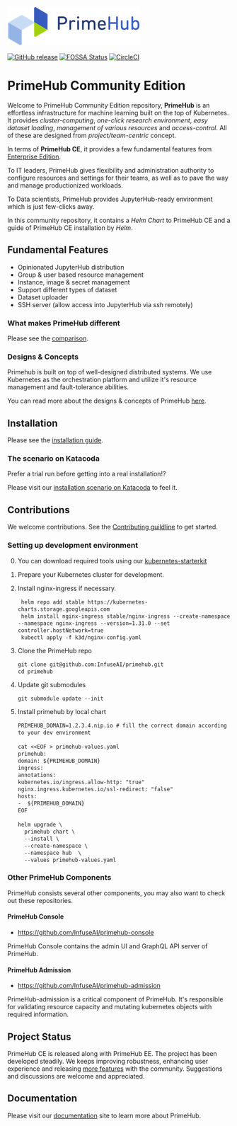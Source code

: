 ![logo](docs/media/logo.png?raw=true "PrimeHub")

[![GitHub release](https://img.shields.io/github/release/infuseAI/primehub/all.svg?style=flat-square)](https://github.com/infuseAI/primehub/releases)
[![FOSSA Status](https://app.fossa.com/api/projects/git%2Bgithub.com%2FInfuseAI%2Fprimehub.svg?type=shield)](https://app.fossa.com/projects/git%2Bgithub.com%2FInfuseAI%2Fprimehub?ref=badge_shield)
[![CircleCI](https://circleci.com/gh/InfuseAI/primehub.svg?style=svg)](https://circleci.com/gh/InfuseAI/primehub)

# PrimeHub Community Edition

Welcome to PrimeHub Community Edition repository, **PrimeHub** is an effortless infrastructure for machine learning built on the top of Kubernetes. It provides *cluster-computing*, *one-click research environment*, *easy dataset loading*, *management of various resources* and *access-control*. All of these are designed from *project/team-centric* concept. 

In terms of **PrimeHub CE**, it provides a few fundamental features from [Enterprise Edition](https://www.infuseai.io/).

To IT leaders, PrimeHub gives flexibility and administration authority to configure resources and settings for their teams, as well as to pave the way and manage productionized workloads.

To Data scientists, PrimeHub provides JupyterHub-ready environment which is just few-clicks away.

In this community repository, it contains a *Helm Chart* to PrimeHub CE and a guide of PrimeHub CE installation by *Helm*.

## Fundamental Features

- Opinionated JupyterHub distribution
- Group & user based resource management
- Instance, image & secret management
- Support different types of dataset
- Dataset uploader
- SSH server (allow access into JupyterHub via *ssh* remotely)

### What makes PrimeHub different

Please see the [comparison](Comparison.md).

### Designs & Concepts

Primehub is built on top of well-designed distributed systems. We use Kubernetes as the orchestration platform and utilize it's resource management and fault-tolerance abilities.

You can read more about the designs & concepts of PrimeHub [here](https://docs.primehub.io/docs/design/architecture).

## Installation

Please see the [installation guide](INSTALL.md).

### The scenario on Katacoda

Prefer a trial run before getting into a real installation!?

Please visit our [installation scenario on Katacoda](https://www.katacoda.com/infuseai) to feel it.

## Contributions

We welcome contributions. See the [Contributing guildline](CONTRIBUTING.md) to get started.

### Setting up development environment

0. You can download required tools using our [kubernetes-starterkit](https://github.com/InfuseAI/kubernetes-starterkit)

1. Prepare your Kubernetes cluster for development.

2. Install nginx-ingress if necessary.

   ```
    helm repo add stable https://kubernetes-charts.storage.googleapis.com
    helm install nginx-ingress stable/nginx-ingress --create-namespace --namespace nginx-ingress --version=1.31.0 --set controller.hostNetwork=true
    kubectl apply -f k3d/nginx-config.yaml
   ```

3. Clone the PrimeHub repo

   ```
   git clone git@github.com:InfuseAI/primehub.git
   cd primehub
   ```

3. Update git submodules

   ```
   git submodule update --init
   ```

4. Install primehub by local chart

   ```
   PRIMEHUB_DOMAIN=1.2.3.4.nip.io # fill the correct domain according to your dev environment

   cat <<EOF > primehub-values.yaml
   primehub:
   domain: ${PRIMEHUB_DOMAIN}
   ingress:
   annotations:
   kubernetes.io/ingress.allow-http: "true"
   nginx.ingress.kubernetes.io/ssl-redirect: "false"
   hosts:
   -  ${PRIMEHUB_DOMAIN}
   EOF

   helm upgrade \
     primehub chart \
     --install \
     --create-namespace \
     --namespace hub  \
     --values primehub-values.yaml

   ```

### Other PrimeHub Components

PrimeHub consists several other components, you may also want to check out these repositories.

#### PrimeHub Console

- https://github.com/InfuseAI/primehub-console

PrimeHub Console contains the admin UI and GraphQL API server of PrimeHub.

#### PrimeHub Admission

- https://github.com/InfuseAI/primehub-admission

PrimeHub-admission is a critical component of PrimeHub. It's responsible for validating resource capacity and mutating kubernetes objects with required information.

## Project Status

PrimeHub CE is released along with PrimeHub EE. The project has been developed steadily. We keeps improving robustness, enhancing user experience and releasing [more features](https://docs.primehub.io/docs/next/comparison) with the community. Suggestions and discussions are welcome and
appreciated.

## Documentation

Please visit our [documentation](https://docs.primehub.io/) site to learn more about PrimeHub.
